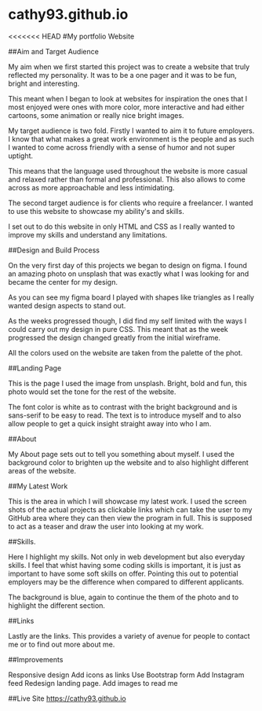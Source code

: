# cathy93.github.io
<<<<<<< HEAD
#My portfolio Website

##Aim and Target Audience

My aim when we first started this project was to create a website that truly reflected my personality. It was to be a one pager and it was to be fun, bright and interesting.

This meant when I began to look at websites for inspiration the ones that I most enjoyed were ones with more color, more interactive and had either cartoons, some animation or really nice bright images.

My target audience is two fold. Firstly I wanted to aim it to future employers. I know that what makes a great work environment is the people and as such I wanted to come across friendly with a sense of humor and not super uptight.

This means that the language used throughout the website is more casual and relaxed rather than formal and professional. This also allows to come across as more approachable and less intimidating.

The second target audience is for clients who require a freelancer. I wanted to use this website to showcase my ability's and skills.

I set out to do this website in only HTML and CSS as I really wanted to improve my skills and understand any limitations.

##Design and Build Process

On the very first day of this projects we began to design on figma. I found an amazing photo on unsplash that was exactly what I was looking for and became the center for my design.

As you can see my figma board I played with shapes like triangles as I really wanted design aspects to stand out.

As the weeks progressed though, I did find my self limited with the ways I could carry out my design in pure CSS. This meant that as the week progressed the design changed greatly from the initial wireframe.

All the colors used on the website are taken from the palette of the phot.

##Landing Page

This is the page I used the image from unsplash. Bright, bold and fun, this photo would set the tone for the rest of the website.

The font color is white as to contrast with the bright background and is sans-serif to be easy to read. The text is to introduce myself and to also allow people to get a quick insight straight away into who I am.

##About

My About page sets out to tell you something about myself. I used the background color to brighten up the website and to also highlight different areas of the website.

##My Latest Work

This is the area in which I will showcase my latest work. I used the screen shots of the actual projects as clickable links which can take the user to my GitHub area where they can then view the program in full. This is supposed to act as a teaser and draw the user into looking at my work.

##Skills.

Here I highlight my skills. Not only in web development but also everyday skills. I feel that whist having some coding skills is important, it is just as important to have some soft skills on offer. Pointing this out to potential employers may be the difference when compared to different applicants.

The background is blue, again to continue the them of the photo and to highlight the different section.

##Links

Lastly are the links. This provides a variety of avenue for people to contact me or to find out more about me.

##Improvements

Responsive design
Add icons as links
Use Bootstrap form
Add Instagram feed
Redesign landing page.
Add images to read me

##Live Site 
https://cathy93.github.io
